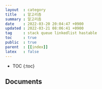```yaml
---
layout  : category
title   : 알고리즘
summary : 알고리즘
date    : 2022-03-20 20:04:47 +0900
updated : 2022-03-21 08:06:41 +0900
tag     : stack queue linkedlist hastable 
toc     : true
public  : true
parent  : [[index]]
latex   : false
---
```

* TOC
{:toc}


## Documents
